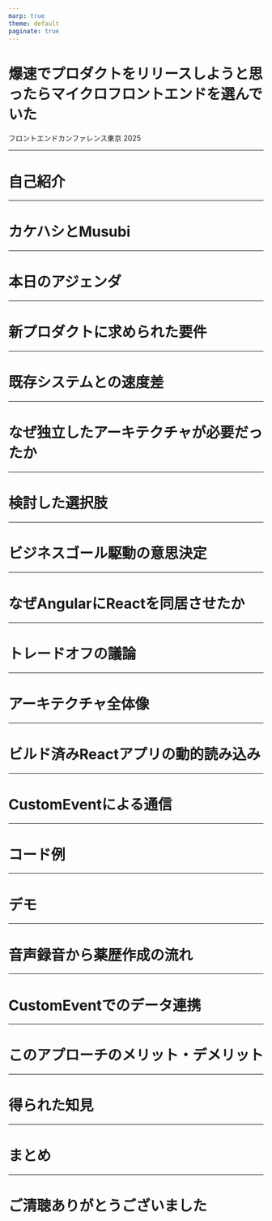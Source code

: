 ```yaml
---
marp: true
theme: default
paginate: true
---
```


# 爆速でプロダクトをリリースしようと思ったらマイクロフロントエンドを選んでいた

フロントエンドカンファレンス東京 2025

---

# 自己紹介

---

# カケハシとMusubi

---

# 本日のアジェンダ

---

# 新プロダクトに求められた要件

---

# 既存システムとの速度差

---

# なぜ独立したアーキテクチャが必要だったか

---

# 検討した選択肢

---

# ビジネスゴール駆動の意思決定

---

# なぜAngularにReactを同居させたか

---

# トレードオフの議論

---

# アーキテクチャ全体像

---

# ビルド済みReactアプリの動的読み込み

---

# CustomEventによる通信

---

# コード例

---

# デモ

---

# 音声録音から薬歴作成の流れ

---

# CustomEventでのデータ連携

---

# このアプローチのメリット・デメリット

---

# 得られた知見

---

# まとめ

---

# ご清聴ありがとうございました